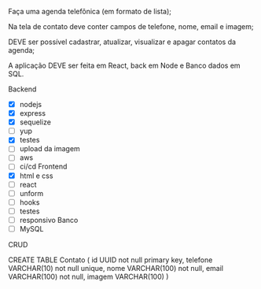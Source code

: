 Faça uma agenda telefônica (em formato de lista);

Na tela de contato deve conter campos de telefone, nome, email e imagem;

DEVE ser possível cadastrar, atualizar, visualizar e apagar contatos da agenda;

A aplicação DEVE ser feita em React, back em Node e Banco dados em SQL.

Backend 
   - [x] nodejs 
   - [x] express 
   - [x] sequelize 
   - [ ] yup 
   - [x] testes 
   - [ ] upload da imagem
   - [ ] aws 
   - [ ] ci/cd
Frontend 
   - [x] html e css
   - [ ] react 
   - [ ] unform 
   - [ ] hooks 
   - [ ] testes 
   - [ ] responsivo
Banco 
   - [ ] MySQL

CRUD

CREATE TABLE Contato (
   id UUID not null primary key,
   telefone VARCHAR(10) not null unique,
   nome VARCHAR(100) not null,
   email VARCHAR(100) not null,
   imagem VARCHAR(100)
)
